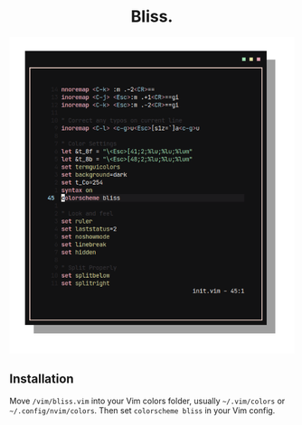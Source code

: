 <h1 align="center">Bliss.</h1>

<p align="center"

![img](screenshots/bliss.png)

</p>

## Installation

Move `/vim/bliss.vim` into your Vim colors folder, usually `~/.vim/colors` or `~/.config/nvim/colors`. Then set `colorscheme bliss` in your Vim config.
